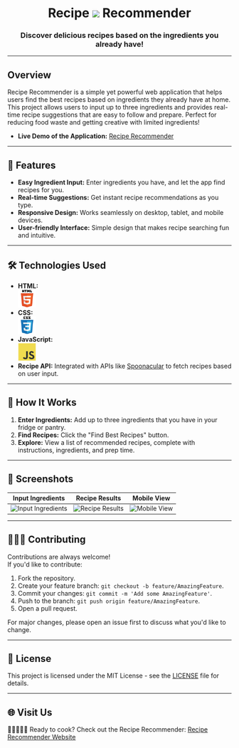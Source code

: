<h1 align="center">Recipe <img src="https://i.postimg.cc/sgQJZx1J/giphy.gif" width=100 /> Recommender</h1>

<h3 align="center">Discover delicious recipes based on the ingredients you already have!</h3>

---

## Overview

Recipe Recommender is a simple yet powerful web application that helps users find the best recipes based on ingredients they already have at home. This project allows users to input up to three ingredients and provides real-time recipe suggestions that are easy to follow and prepare. Perfect for reducing food waste and getting creative with limited ingredients!

- **Live Demo of the Application:** [Recipe Recommender](https://receiperecommender.netlify.app)

---

## 🚀 Features
- **Easy Ingredient Input:** Enter ingredients you have, and let the app find recipes for you.
- **Real-time Suggestions:** Get instant recipe recommendations as you type.
- **Responsive Design:** Works seamlessly on desktop, tablet, and mobile devices.
- **User-friendly Interface:** Simple design that makes recipe searching fun and intuitive.

---

## 🛠️ Technologies Used
- **HTML:**  
  <a href="https://www.w3.org/html/" target="_blank" rel="noreferrer"> <img src="https://raw.githubusercontent.com/devicons/devicon/master/icons/html5/html5-original-wordmark.svg" alt="html5" width="40" height="40"/> </a>
- **CSS:**  
  <a href="https://www.w3schools.com/css/" target="_blank" rel="noreferrer"> <img src="https://raw.githubusercontent.com/devicons/devicon/master/icons/css3/css3-original-wordmark.svg" alt="css3" width="40" height="40"/> </a>
- **JavaScript:**  
  <a href="https://developer.mozilla.org/en-US/docs/Web/JavaScript" target="_blank" rel="noreferrer"> <img src="https://raw.githubusercontent.com/devicons/devicon/master/icons/javascript/javascript-original.svg" alt="javascript" width="40" height="40"/> </a>
- **Recipe API:** Integrated with APIs like [Spoonacular](https://spoonacular.com/food-api) to fetch recipes based on user input.

---

## 🌟 How It Works
1. **Enter Ingredients:** Add up to three ingredients that you have in your fridge or pantry.
2. **Find Recipes:** Click the "Find Best Recipes" button.
3. **Explore:** View a list of recommended recipes, complete with instructions, ingredients, and prep time.

---

## 📸 Screenshots

| Input Ingredients | Recipe Results | Mobile View |
|------------------|----------------|-------------|
| ![Input Ingredients](https://i.postimg.cc/wvChVJbq/Screenshot-2024-09-07-104737.png) | ![Recipe Results](https://i.postimg.cc/qqLHgdHx/Screenshot-20240603-100608.png) | ![Mobile View](https://i.postimg.cc/MHx8WpNG/Screenshot-20240603-100912.png) |

---

## 🧑‍🤝‍🧑 Contributing

Contributions are always welcome!  
If you'd like to contribute:
1. Fork the repository.
2. Create your feature branch: `git checkout -b feature/AmazingFeature`.
3. Commit your changes: `git commit -m 'Add some AmazingFeature'`.
4. Push to the branch: `git push origin feature/AmazingFeature`.
5. Open a pull request.

For major changes, please open an issue first to discuss what you'd like to change.

---

## 📜 License

This project is licensed under the MIT License - see the [LICENSE](LICENSE) file for details.

---

## 🌐 Visit Us

👨‍🍳👩‍🍳🥘 Ready to cook? Check out the Recipe Recommender: [Recipe Recommender Website](https://receiperecommender.netlify.app)

